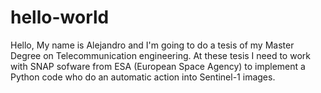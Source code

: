 # hello-world

Hello, My name is Alejandro and I'm going to do a tesis of my Master Degree on Telecommunication engineering. At these tesis I need to work with SNAP sofware from ESA (European Space Agency) to implement a Python code who do an automatic action into Sentinel-1 images.

